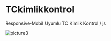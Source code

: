 # TCkimlikkontrol
 Responsive-Mobil Uyumlu TC Kimlik Kontrol / js

![picture3](https://user-images.githubusercontent.com/72317623/99111110-9105e100-25fc-11eb-84ee-b1647f53cccb.png)
